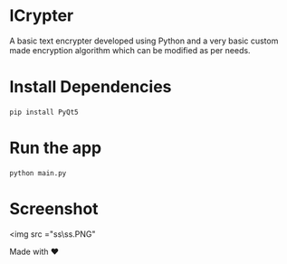 # ICrypter
A basic text encrypter developed using Python and a very basic custom made encryption algorithm which can be modified as per needs. 
# Install Dependencies 
```
pip install PyQt5
```
# Run the app 
```
python main.py
```

# Screenshot
<img src ="ss\ss.PNG"
     
Made with ❤️

